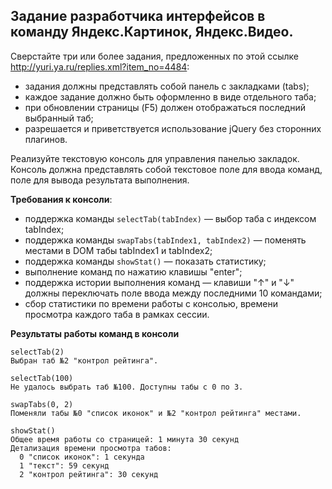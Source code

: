 ## Задание разработчика интерфейсов в команду Яндекс.Картинок, Яндекс.Видео.

Сверстайте три или более задания, предложенных по этой ссылке http://yuri.ya.ru/replies.xml?item_no=4484:
  * задания должны представлять собой панель с закладками (tabs);
  * каждое задание должно быть оформленно в виде отдельного таба;
  * при обновлении страницы (F5) должен отображаться последний выбранный таб;
  * разрешается и приветствуется использование jQuery без сторонних плагинов.

Реализуйте текстовую консоль для управления панелью закладок. Консоль должна представлять собой текстовое поле для ввода команд, поле для вывода результата выполнения.

**Требования к консоли**:
  * поддержка команды `selectTab(tabIndex)` — выбор таба с индексом tabIndex;
  * поддержка команды `swapTabs(tabIndex1, tabIndex2)` — поменять местами в DOM табы tabIndex1 и tabIndex2;
  * поддержка команды `showStat()` — показать статистику;
  * выполнение команд по нажатию клавишы "enter";
  * поддержка истории выполнения команд — клавиши "↑" и "↓"  должны переключать поле ввода между последними 10 командами;
  * сбор статистики по времени работы с консолью, времени просмотра каждого таба в рамках сессии.

**Результаты работы команд в консоли**

    selectTab(2)
    Выбран таб №2 "контрол рейтинга".
    
    selectTab(100)
    Не удалось выбрать таб №100. Доступны табы с 0 по 3.
        
    swapTabs(0, 2)
    Поменяли табы №0 "список иконок" и №2 "контрол рейтинга" местами.

    showStat()
    Общее время работы со страницей: 1 минута 30 секунд
    Детализация времени просмотра табов:
      0 "список иконок": 1 секунда
      1 "текст": 59 секунд
      2 "контрол рейтинга": 30 секунд
